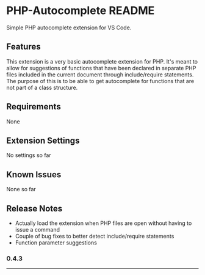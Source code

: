 # PHP-Autocomplete README

Simple PHP autocomplete extension for VS Code.

## Features

This extension is a very basic autocomplete extension for PHP. It's meant to allow for suggestions of functions that have been declared in separate PHP files included in the current document through include/require statements. The purpose of this is to be able to get autocomplete for functions that are not part of a class structure. 

## Requirements

None

## Extension Settings

No settings so far

## Known Issues

None so far

## Release Notes
* Actually load the extension when PHP files are open without having to issue a command
* Couple of bug fixes to better detect include/require statements
* Function parameter suggestions

### 0.4.3
-----------------------------------------------------------------------------------------------------------